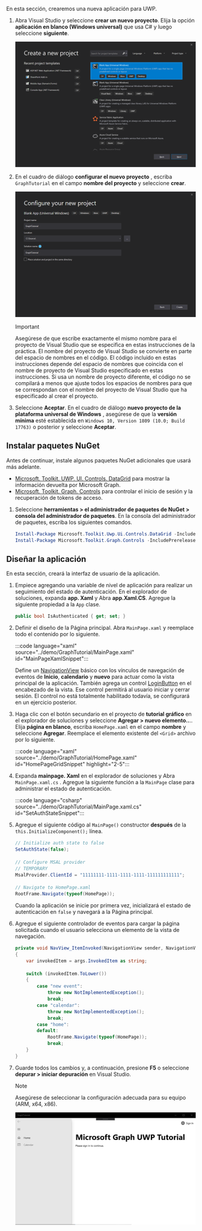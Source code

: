 <!-- markdownlint-disable MD002 MD041 -->

En esta sección, crearemos una nueva aplicación para UWP.

1. Abra Visual Studio y seleccione **crear un nuevo proyecto**. Elija la opción **aplicación en blanco (Windows universal)** que usa C# y luego seleccione **siguiente**.

    ![Cuadro de diálogo Crear nuevo proyecto de Visual Studio 2019](./images/vs-create-new-project.png)

1. En el cuadro de diálogo **configurar el nuevo proyecto** , escriba `GraphTutorial` en el campo **nombre del proyecto** y seleccione **crear**.

    ![Cuadro de diálogo Configurar nuevo proyecto de Visual Studio 2019](./images/vs-configure-new-project.png)

    > [!IMPORTANT]
    > Asegúrese de que escribe exactamente el mismo nombre para el proyecto de Visual Studio que se especifica en estas instrucciones de la práctica. El nombre del proyecto de Visual Studio se convierte en parte del espacio de nombres en el código. El código incluido en estas instrucciones depende del espacio de nombres que coincida con el nombre de proyecto de Visual Studio especificado en estas instrucciones. Si usa un nombre de proyecto diferente, el código no se compilará a menos que ajuste todos los espacios de nombres para que se correspondan con el nombre del proyecto de Visual Studio que ha especificado al crear el proyecto.

1. Seleccione **Aceptar**. En el cuadro de diálogo **nuevo proyecto de la plataforma universal de Windows** , asegúrese de que la **versión mínima** esté establecida en `Windows 10, Version 1809 (10.0; Build 17763)` o posterior y seleccione **Aceptar**.

## <a name="install-nuget-packages"></a>Instalar paquetes NuGet

Antes de continuar, instale algunos paquetes NuGet adicionales que usará más adelante.

- [Microsoft. Toolkit. UWP. UI. Controls. DataGrid](https://www.nuget.org/packages/Microsoft.Toolkit.Uwp.Ui.Controls.DataGrid/) para mostrar la información devuelta por Microsoft Graph.
- [Microsoft. Toolkit. Graph. Controls](https://www.nuget.org/packages/Microsoft.Toolkit.Graph.Controls) para controlar el inicio de sesión y la recuperación de tokens de acceso.

1. Seleccione **herramientas > el administrador de paquetes de NuGet > consola del administrador de paquetes**. En la consola del administrador de paquetes, escriba los siguientes comandos.

    ```powershell
    Install-Package Microsoft.Toolkit.Uwp.Ui.Controls.DataGrid -IncludePrerelease
    Install-Package Microsoft.Toolkit.Graph.Controls -IncludePrerelease
    ```

## <a name="design-the-app"></a>Diseñar la aplicación

En esta sección, creará la interfaz de usuario de la aplicación.

1. Empiece agregando una variable de nivel de aplicación para realizar un seguimiento del estado de autenticación. En el explorador de soluciones, expanda **app. Xaml** y Abra **app.Xaml.CS**. Agregue la siguiente propiedad a la `App` clase.

    ```csharp
    public bool IsAuthenticated { get; set; }
    ```

1. Definir el diseño de la Página principal. Abra `MainPage.xaml` y reemplace todo el contenido por lo siguiente.

    :::code language="xaml" source="../demo/GraphTutorial/MainPage.xaml" id="MainPageXamlSnippet":::

    Define un [NavigationView](/uwp/api/windows.ui.xaml.controls.navigationview) básico con los vínculos de navegación de eventos de **Inicio**, **calendario** y **nuevo** para actuar como la vista principal de la aplicación. También agrega un control [LoginButton](https://github.com/windows-toolkit/Graph-Controls) en el encabezado de la vista. Ese control permitirá al usuario iniciar y cerrar sesión. El control no está totalmente habilitado todavía, se configurará en un ejercicio posterior.

1. Haga clic con el botón secundario en el proyecto de **tutorial gráfico** en el explorador de soluciones y seleccione **Agregar > nuevo elemento..**.. Elija **página en blanco**, escriba `HomePage.xaml` en el campo **nombre** y seleccione **Agregar**. Reemplace el elemento existente del `<Grid>` archivo por lo siguiente.

    :::code language="xaml" source="../demo/GraphTutorial/HomePage.xaml" id="HomePageGridSnippet" highlight="2-5":::

1. Expanda **mainpage. Xaml** en el explorador de soluciones y Abra `MainPage.xaml.cs` . Agregue la siguiente función a la `MainPage` clase para administrar el estado de autenticación.

    :::code language="csharp" source="../demo/GraphTutorial/MainPage.xaml.cs" id="SetAuthStateSnippet":::

1. Agregue el siguiente código al `MainPage()` constructor **después** de la `this.InitializeComponent();` línea.

    ```csharp
    // Initialize auth state to false
    SetAuthState(false);

    // Configure MSAL provider
    // TEMPORARY
    MsalProvider.ClientId = "11111111-1111-1111-1111-111111111111";

    // Navigate to HomePage.xaml
    RootFrame.Navigate(typeof(HomePage));
    ```

    Cuando la aplicación se inicie por primera vez, inicializará el estado de autenticación en `false` y navegará a la Página principal.

1. Agregue el siguiente controlador de eventos para cargar la página solicitada cuando el usuario selecciona un elemento de la vista de navegación.

    ```csharp
    private void NavView_ItemInvoked(NavigationView sender, NavigationViewItemInvokedEventArgs args)
    {
        var invokedItem = args.InvokedItem as string;

        switch (invokedItem.ToLower())
        {
            case "new event":
                throw new NotImplementedException();
                break;
            case "calendar":
                throw new NotImplementedException();
                break;
            case "home":
            default:
                RootFrame.Navigate(typeof(HomePage));
                break;
        }
    }
    ```

1. Guarde todos los cambios y, a continuación, presione **F5** o seleccione **depurar > iniciar depuración** en Visual Studio.

    > [!NOTE]
    > Asegúrese de seleccionar la configuración adecuada para su equipo (ARM, x64, x86).

    ![Captura de la página principal](./images/create-app-01.png)
